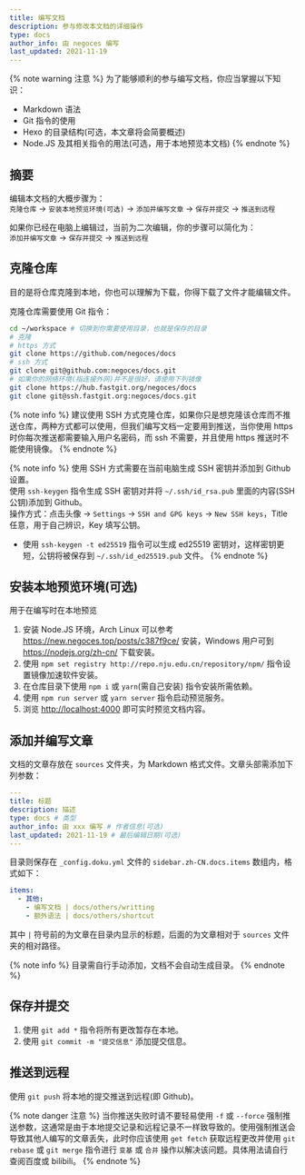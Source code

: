 ```yaml
---
title: 编写文档
description: 参与修改本文档的详细操作
type: docs
author_info: 由 negoces 编写
last_updated: 2021-11-19
---
```


{% note warning 注意 %}
为了能够顺利的参与编写文档，你应当掌握以下知识：
- Markdown 语法
- Git 指令的使用
- Hexo 的目录结构(可选，本文章将会简要概述)
- Node.JS 及其相关指令的用法(可选，用于本地预览本文档)
{% endnote %}

## 摘要

编辑本文档的大概步骤为：  
`克隆仓库` -> `安装本地预览环境(可选)` -> `添加并编写文章` -> `保存并提交` -> `推送到远程`

如果你已经在电脑上编辑过，当前为二次编辑，你的步骤可以简化为：  
`添加并编写文章` -> `保存并提交` -> `推送到远程`

## 克隆仓库

目的是将仓库克隆到本地，你也可以理解为下载，你得下载了文件才能编辑文件。

克隆仓库需要使用 Git 指令：

```bash
cd ~/workspace # 切换到你需要使用目录，也就是保存的目录
# 克隆
# https 方式
git clone https://github.com/negoces/docs
# ssh 方式
git clone git@github.com:negoces/docs.git
# 如果你的网络环境(指连接外网)并不是很好，请使用下列镜像
git clone https://hub.fastgit.org/negoces/docs
git clone git@ssh.fastgit.org:negoces/docs.git
```

{% note info %}
建议使用 SSH 方式克隆仓库，如果你只是想克隆该仓库而不推送仓库，两种方式都可以使用，但我们编写文档一定要用到推送，当你使用 https 时你每次推送都需要输入用户名密码，而 ssh 不需要，并且使用 https 推送时不能使用镜像。
{% endnote %}

{% note info %}
使用 SSH 方式需要在当前电脑生成 SSH 密钥并添加到 Github 设置。  
使用 `ssh-keygen` 指令生成 SSH 密钥对并将 `~/.ssh/id_rsa.pub` 里面的内容(SSH 公钥)添加到 Github。  
操作方式：点击头像 -> `Settings` -> `SSH and GPG keys` -> `New SSH keys`，Title 任意，用于自己辨识，Key 填写公钥。

- 使用 `ssh-keygen -t ed25519` 指令可以生成 ed25519 密钥对，这样密钥更短，公钥将被保存到 `~/.ssh/id_ed25519.pub` 文件。
{% endnote %}

## 安装本地预览环境(可选)

用于在编写时在本地预览

1. 安装 Node.JS 环境，Arch Linux 可以参考 <https://new.negoces.top/posts/c387f9ce/> 安装，Windows 用户可到 <https://nodejs.org/zh-cn/> 下载安装。
2. 使用 `npm set registry http://repo.nju.edu.cn/repository/npm/` 指令设置镜像加速软件安装。
3. 在仓库目录下使用 `npm i` 或 `yarn`(需自己安装) 指令安装所需依赖。
4. 使用 `npm run server` 或 `yarn server` 指令启动预览服务。
5. 浏览 <http://localhost:4000> 即可实时预览文档内容。

## 添加并编写文章

文档的文章存放在 `sources` 文件夹，为 Markdown 格式文件。文章头部需添加下列参数：

```yaml
---
title: 标题
description: 描述
type: docs # 类型
author_info: 由 xxx 编写 # 作者信息(可选)
last_updated: 2021-11-19 # 最后编辑日期(可选)
---
```

目录则保存在 `_config.doku.yml` 文件的 `sidebar.zh-CN.docs.items` 数组内，格式如下：

```yaml
items:
  - 其他:
    - 编写文档 | docs/others/writting
    - 额外语法 | docs/others/shortcut
```

其中 `|` 符号前的为文章在目录内显示的标题，后面的为文章相对于 `sources` 文件夹的相对路径。

{% note info %}
目录需自行手动添加，文档不会自动生成目录。
{% endnote %}

## 保存并提交

1. 使用 `git add *` 指令将所有更改暂存在本地。
2. 使用 `git commit -m "提交信息"` 添加提交信息。

## 推送到远程

使用 `git push` 将本地的提交推送到远程(即 Github)。

{% note danger 注意 %}
当你推送失败时请不要轻易使用 `-f` 或 `--force` 强制推送参数，这通常是由于本地提交记录和远程记录不一样致导致的。使用强制推送会导致其他人编写的文章丢失，此时你应该使用 `get fetch` 获取远程更改并使用 `git rebase` 或 `git merge` 指令进行 `变基` 或 `合并` 操作以解决该问题。具体用法请自行查阅百度或 bilibili。
{% endnote %}
